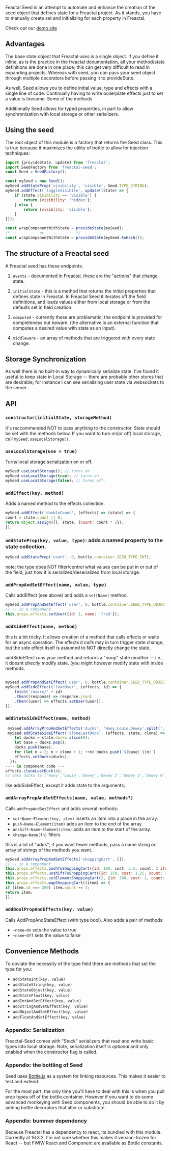 Feactal Seed is an attempt to automate and enhance the creation of the
seed object that defines state for a Freactal project. As it stands,
you have to manually create set and initializing for each property in
Freactal.

Check out our [demo site](https://flamboyant-keller-9edb9a.netlify.com/#/)

## Advantages

The base state object that Freactal uses is a single object.
If you define it inline, as is the practice in the freactal documentation,
all your method/state definitions are done in one place; this can
get very difficult to read in expanding projects. Whereas with seed,
you can pass your seed object through multiple decorators before
passing it to provideState.

As well, Seed allows you to define initial value, type and effects
with a single line of code. Continually having to write boilerplate effects
just to set a value is tiresome. Some of the methods

Additionally Seed allows for typed properties, in part to allow synchronization
with local storage or other serializers.

## Using the seed

The root object of this module is a factory that returns the Seed class.
This is true because it maximizes the utility of bottle to allow for
injection techniques:

```` javascript
import {provideState, update} from 'freactal';
import SeedFactory from 'freactal-seed';
const Seed = SeedFactory();

const mySeed = new Seed();
mySeed.addStateProp('visibility', 'visible', Seed.TYPE_STRING);
mySeed.addEffect('toggleVisibile', update((state) => {
    if (state.visibility == 'visible') {
        return {visibility: 'hidden'};
    } else {
        return {visiblity: 'visible'};
    }
}));

const wrapComponentWithState = provideState(mySeed);
/* ----------- or ------------ */
const wrapComponentWithState = provideState(mySeed.toHash());

````

## The structure of a Freactal seed

A Freactal seed has these endpoints:

1. `events` - documented in Freactal, these are the "actions" that change
   state.

2. `initialState` - this is a method that returns the initial properties
   that defines state in Freactal. In Freactal Seed it iterates off the
   field definitions, and loads values either from local storage or
   from the defaults set in field creation.

3. `computed` - currently these are problematic; the endpoint is provided
   for completeness but beware. (the alternative is an external function
   that computes a desired value with state as an input).

4. `middleware` - an array of methods that are triggered with every state change.

## Storage Synchronization

As well there is no built-in way to dynamically serialize state.
I've found it useful to keep state in Local Storage -- there are probably
other stores that are desirable; for instance I can see serializing
user state via websockets to the server.

## API

### `constructor(initialState, storageMethod)`
It's reccommended NOT to pass anything to the constructor. State
should be set with the methods below. If you want to turn on(or off)
local storage, call `mySeed.useLocalStorage()`.

### `useLocalStorage(use = true)`
Turns local storage serialization on or off.
```` javascript
mySeed.useLocalStorage(); // turns on
mySeed.useLocalStorage(true); // turns on
mySeed.useLocalStorage(false); // turns off.
````

### `addEffect(key, method)`
Adds a named method to the effects collection.

```` javascript
mySeed.addEffect('doubleCount', (effects) => (state) => {
count = state.count || 0;
return Object.assign({}, state, {count: count * 2});
});
````

### `addStateProp(key, value, type)`: adds a named property to the state collection.

```` javascript
mySeed.addStateProp('count', 0, bottle.container.SEED_TYPE_INT);
````
note: the type does NOT filter/control what values can be put in or out
of the field, just how it is serialized/deserialized from local storage.

### `addPropAndSetEffect(name, value, type)`
Calls addEffect (see above) and adds a `set[Name]` method.
```` javascript
mySeed.addPropAndSetEffect('user', 0, bottle.container.SEED_TYPE_OBJECT);
// -- in a component
this.props.effects.setUser({id: 1, name: 'fred'});
````

### `addSideEffect(name, method)`
this is a bit tricky. It allows creation
of a method that calls effects or waits for an async operation. The
effects *it calls* may in turn trigger state change, but the side effect
itself is assumed to NOT directly change the state.

addSideEffect runs your method and returns a "noop" state modifier -- i.e.,
it doesnt *directly* modify state. (you might however modify state with inside methods.

```` javascript

mySeed.addPropAndSetEffect('user', 0, bottle.container.SEED_TYPE_OBJECT);
mySeed.addSideEffect('loadUser', (effects, id) => {
    fetch('/users/' + id)
    .then((response) => response.json)
    .then((user) => effects.setUser(user));
});

````

### `addStateSideEffect(name, method)`

```` javascript
 mySeed.addArrayPropAndSetEffects('ducks', 'Huey,Louie,Dewey'.split(','));
 mySeed.addStateSideEffect('cloneLastDuck', (effects, state, clone) => {
    let ducks = state.ducks.slice(0);
    let base = ducks.pop();
    ducks.push(base);
    for (let n = 2; n < clone + 1; ++n) ducks.push(`${base} ${n}`)
    effects.setDucks(ducks);
  });
---- in component code ---
effects.cloneLastDuck(4);
// sets ducks to ['Huey','Louie','Dewey','Dewey 2','Dewey 3','Dewey 4']
````
like addSideEffect, except it adds state to the arguments;

### `addArrayPropAndSetEffects(name, value, methods?)`
Calls `addPropAndSetEffect` and adds several methods:
 * `set~Name~Element(key, item)` inserts an item into a place in the array.
 * `push~Name~Element(item)` adds an item to the end of the array.
 * `unshift~Name~Element(item)` adds an item to the start of the array.
 * `change~Name(fn)` filters

this is a lot of "adds"; if you want fewer methods, pass a name string or array of strings
of the methods you want.

```` javascript
mySeed.addArrayPropAndSetEffects('shoppingCart', []);
// -- in a component
this.props.effects.pushToShoppingCart({id: 100, cost, 3.5, count, 2 item: 'spam'});
this.props.effects.unshiftToShoppingCart({id: 150, cost: 1.25, count: 4, item: 'spam'});
this.props.effects.setElementShoppingCart(2, {id: 200, cost: 1, count: 1 item: 'yam'});
this.props.effects.mapShoppingCart((item) => {
if (item.id === 200) item.count += 1;
return item;
});
````

### `addBoolPropAndEffects(key, value)`
Calls AddPropAndStateEffect (with type bool). Also adds a pair of methods

* `~name~On` sets the value to true
* `~name~Off` sets the value to false

## Convenience Methods

To obviate the necessity of the type field there are methods that set the type for you:

* `addStateInt(key, value)`
* `addStateString(key, value)`
* `addStateObject(key, value)`
* `addStateFloat(key, value)`
* `addIntAndSetEffect(key, value)`
* `addStringAndSetEffect(key, value)`
* `addObjectAndSetEffect(key, value)`
* `addFloatAndSetEffect(key, value)`

### Appendix: Serialization

Freactal-Seed comes with "Stock" serializers that read and write
basic types into local storage. Note, serialization itself is *optional*
and only enabled when the constructor flag is called.

### Appendix: the bottling of Seed

Seed uses [Bottle.js](https://github.com/young-steveo/bottlejs) as a
system for linking resources. This makes it easier to test and extend.

For the most part, the only time you'll have to deal with this is when
you pull prop types off of the bottle.container. However if you want
to do some advanced monkeying with Seed components, you should be able
to do it by adding bottle decorators that alter or substitute

### Appendix: bummer dependency

Because Freactal has a dependency to react, its bundled with this
module. Currently at 16.3.2. I'm not sure whether this makes it
version-frozen for React -- but FWIW React and Component are available
as Bottle constants.